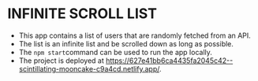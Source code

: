# INFINITE SCROLL LIST

- This app contains a list of users that are randomly fetched from an API.
- The list is an infinite list and be scrolled down as long as possible.
- The `npm start`command can be used to run the app locally.
- The project is deployed at https://627e41bb6ca4435fa2045c42--scintillating-mooncake-c9a4cd.netlify.app/.


